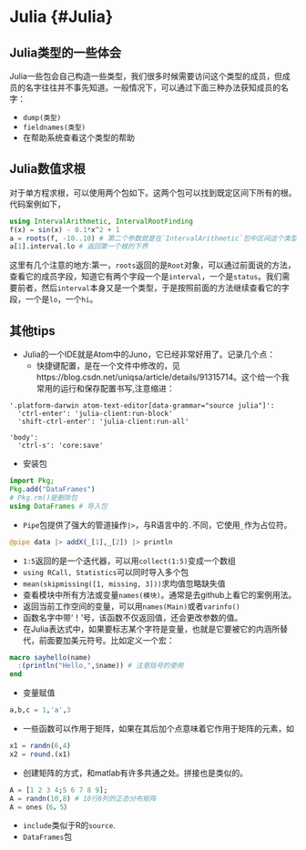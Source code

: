 
# Julia {#Julia}

## Julia类型的一些体会

Julia一些包会自己构造一些类型，我们很多时候需要访问这个类型的成员，但成员的名字往往并不事先知道。一般情况下，可以通过下面三种办法获知成员的名字：

- `dump(类型)`
- `fieldnames(类型)`
- 在帮助系统查看这个类型的帮助

## Julia数值求根

对于单方程求根，可以使用两个包如下。这两个包可以找到既定区间下所有的根。代码案例如下，
```julia
using IntervalArithmetic, IntervalRootFinding
f(x) = sin(x) - 0.1*x^2 + 1
a = roots(f, -10..10) # 第二个参数就是在`IntervalArithmetic`包中区间这个类型的表达方式
a[1].interval.lo # 返回第一个根的下界
```

这里有几个注意的地方:第一，`roots`返回的是`Root`对象，可以通过前面说的方法，查看它的成员字段，知道它有两个字段一个是`interval`，一个是`status`。我们需要前者，然后`interval`本身又是一个类型，于是按照前面的方法继续查看它的字段，一个是`lo`，一个`hi`。

## 其他tips
- Julia的一个IDE就是Atom中的Juno，它已经非常好用了。记录几个点：
  - 快捷键配置，是在一个文件中修改的，见https://blog.csdn.net/uniqsa/article/details/91315714。这个给一个我常用的运行和保存配置书写,注意缩进：
  
```
'.platform-darwin atom-text-editor[data-grammar="source julia"]':
  'ctrl-enter': 'julia-client:run-block'
  'shift-ctrl-enter': 'julia-client:run-all'

'body':
  'ctrl-s': 'core:save'
```
  
- 安装包
```julia
import Pkg;
Pkg.add("DataFrames")
# Pkg.rm()是删除包
using DataFrames # 导入包
```

- `Pipe`包提供了强大的管道操作`|>`，与R语言中的`.`不同，它使用`_`作为占位符。
```julia
@pipe data |> addX(_[1],_[2]) |> println
```
- `1:5`返回的是一个迭代器，可以用`collect(1:5)`变成一个数组
- `using RCall, Statistics`可以同时导入多个包
- `mean(skipmissing([1, missing, 3]))`求均值忽略缺失值
- 查看模块中所有方法或变量`names(模块)`。通常是去github上看它的案例用法。
- 返回当前工作空间的变量，可以用`names(Main)`或者`varinfo()`
- 函数名字中带‘！’号，该函数不仅返回值，还会更改参数的值。
- 在Julia表达式中，如果要标志某个字符是变量，也就是它要被它的内涵所替代，前面要加美元符号。比如定义一个宏：
```julia
macro sayhello(name)
  :(println("Hello,",$name)) # 注意括号的使用
end
```
- 变量赋值
```julia
a,b,c = 1,'a',3 
```
- 一些函数可以作用于矩阵，如果在其后加个点意味着它作用于矩阵的元素，如
```julia
x1 = randn(6,4)
x2 = round.(x1)
```
- 创建矩阵的方式，和matlab有许多共通之处。拼接也是类似的。
```julia
A = [1 2 3 4;5 6 7 8 9];
A = randn(10,8) # 10行8列的正态分布矩阵
A = ones（6，5）
```
- `include`类似于R的`source`.
- `DataFrames`包


